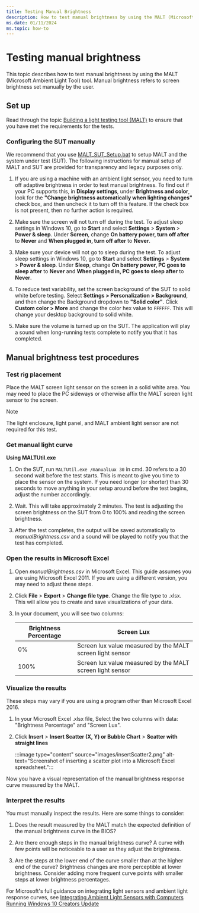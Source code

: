 ```yaml
---
title: Testing Manual Brightness
description: How to test manual brightness by using the MALT (Microsoft Ambient Light Tool) tool.
ms.date: 01/11/2024
ms.topic: how-to
---
```


# Testing manual brightness

This topic describes how to test manual brightness by using the MALT (Microsoft Ambient Light Tool) tool. Manual brightness refers to screen brightness set manually by the user.

## Set up

Read through the topic [Building a light testing tool (MALT)](testing-MALT-building-a-light-testing-tool.md) to ensure that you have met the requirements for the tests.

### Configuring the SUT manually

We recommend that you use [MALT_SUT_Setup.bat](https://github.com/Microsoft/busiotools/tree/master/sensors/Tools/MALT/Code/Scripts) to setup MALT and the system under test (SUT). The following instructions for manual setup of MALT and SUT are provided for transparency and legacy purposes only.

1. If you are using a machine with an ambient light sensor, you need to turn off adaptive brightness in order to test manual brightness. To find out if your PC supports this, in **Display settings**, under **Brightness and color**, look for the **"Change brightness automatically when lighting changes"** check box, and then uncheck it to turn off this feature. If the check box is not present, then no further action is required.

1. Make sure the screen will not turn off during the test. To adjust sleep settings in Windows 10, go to **Start** and select **Settings**  > **System** > **Power & sleep**. Under **Screen**, change **On battery power, turn off after** to **Never** and **When plugged in, turn off after** to **Never**.

1. Make sure your device will not go to sleep during the test. To adjust sleep settings in Windows 10, go to **Start** and select **Settings**  > **System** > **Power & sleep**. Under **Sleep**, change **On battery power, PC goes to sleep after** to **Never** and **When plugged in, PC goes to sleep after** to **Never**.

1. To reduce test variability, set the screen background of the SUT to solid white before testing. Select **Settings > Personalization > Background**, and then change the Background dropdown to **"Solid color"**. Click **Custom color > More** and change the color hex value to `FFFFFF`. This will change your desktop background to solid white.

1. Make sure the volume is turned up on the SUT. The application will play a sound when long-running tests complete to notify you that it has completed.

## Manual brightness test procedures

### Test rig placement

Place the MALT screen light sensor on the screen in a solid white area. You may need to place the PC sideways or otherwise affix the MALT screen light sensor to the screen.

> [!NOTE]
> The light enclosure, light panel, and MALT ambient light sensor are not required for this test.

### Get manual light curve

**Using MALTUtil.exe**

1. On the SUT, run `MALTUtil.exe /manualLux 30` in cmd. 30 refers to a 30 second wait before the test starts. This is meant to give you time to place the sensor on the system. If you need longer (or shorter) than 30 seconds to move anything in your setup around before the test begins, adjust the number accordingly.

1. Wait. This will take approximately 2 minutes. The test is adjusting the screen brightness on the SUT from 0 to 100% and reading the screen brightness.

1. After the test completes, the output will be saved automatically to *manualBrightness.csv* and a sound will be played to notify you that the test has completed.

### Open the results in Microsoft Excel

1. Open *manualBrightness.csv* in Microsoft Excel. This guide assumes you are using Microsoft Excel 2011. If you are using a different version, you may need to adjust these steps.

1. Click **File** > **Export** > **Change file type**. Change the file type to .xlsx. This will allow you to create and save visualizations of your data.

1. In your document, you will see two columns:

    | Brightness Percentage | Screen Lux |
    |----|-----|
    | 0%  | Screen lux value measured by the MALT screen light sensor |
    | 100%  | Screen lux value measured by the MALT screen light sensor |

### Visualize the results

These steps may vary if you are using a program other than Microsoft Excel 2016.

1. In your Microsoft Excel .xlsx file, Select the two columns with data: "Brightness Percentage" and "Screen Lux".

1. Click **Insert** > **Insert Scatter (X, Y) or Bubble Chart** > **Scatter with straight lines**

    :::image type="content" source="images/insertScatter2.png" alt-text="Screenshot of inserting a scatter plot into a Microsoft Excel spreadsheet.":::

Now you have a visual representation of the manual brightness response curve measured by the MALT.

### Interpret the results

You must manually inspect the results. Here are some things to consider:

1. Does the result measured by the MALT match the expected definition of the manual brightness curve in the BIOS?

1. Are there enough steps in the manual brightness curve? A curve with few points will be noticeable to a user as they adjust the brightness.

1. Are the steps at the lower end of the curve smaller than at the higher end of the curve? Brightness changes are more perceptible at lower brightness. Consider adding more frequent curve points with smaller steps at lower brightness percentages.

 For Microsoft's full guidance on integrating light sensors and ambient light response curves, see [Integrating Ambient Light Sensors with Computers Running Windows 10 Creators Update](/windows-hardware/design/whitepapers/integrating-ambient-light-sensors-with-computers-running-windows-10-creators-update)
